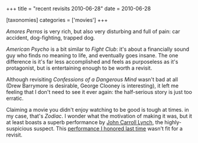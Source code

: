+++
title = "recent revisits 2010-06-28"
date = 2010-06-28

[taxonomies]
categories = ['movies']
+++

*Amores Perros* is very rich, but also very disturbing and full of pain:
car accident, dog-fighting, trapped dog.

*American Psycho* is a bit similar to *Fight Club*: it's about a
financially sound guy who finds no meaning to life, and eventually goes
insane. The one difference is it's far less accomplished and feels as
purposeless as it's protagonist, but is entertaining enough to be worth
a revisit.

Although revisiting *Confessions of a Dangerous Mind* wasn't bad at all
(Drew Barrymore is desirable, George Clooney is interesting), it left me
feeling that I don't need to see it ever again: the half-serious story
is just too erratic.

Claiming a movie you didn't enjoy watching to be good is tough at
times. in my case, that's *Zodiac*. I wonder what the motivation of
making it was, but it at least boasts a superb performance by [John
Carroll Lynch], the highly-suspicious suspect. This [performance I
honored last time] wasn't fit for a revisit.

  [John Carroll Lynch]: http://en.wikipedia.org/wiki/John_Carroll_Lynch
  [performance I honored last time]: @/zodiac-and-david-fincher.md
